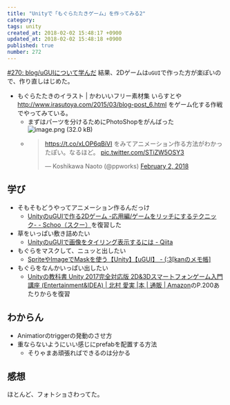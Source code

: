 ```yaml
---
title: "Unityで「もぐらたたきゲーム」を作ってみる2"
category: 
tags: unity
created_at: 2018-02-02 15:48:17 +0900
updated_at: 2018-02-02 15:48:18 +0900
published: true
number: 272
---
```


[#270:  blog/uGUIについて学んだ](/posts/270) 結果、2Dゲームは`uGUI`で作った方が楽ぽいので、作り直しはじめた。

- もぐらたたきのイラスト | かわいいフリー素材集 いらすとや http://www.irasutoya.com/2015/03/blog-post_6.html
をゲーム化する作戦でやってみている。
    - まずはパーツを分けるためにPhotoShopをがんばった ![image.png (32.0 kB)](https://img.esa.io/uploads/production/attachments/3/2018/02/02/11/47dd7342-24fc-4f93-a5ee-1a0a8bd5cb2c.png)
    - <blockquote class="twitter-tweet" data-lang="en"><p lang="ja" dir="ltr"><a href="https://t.co/xLOP6qBiVI">https://t.co/xLOP6qBiVI</a> をみてアニメーション作る方法がわかったぽい。なるほど。 <a href="https://t.co/STiZW5OSY3">pic.twitter.com/STiZW5OSY3</a></p>&mdash; Koshikawa Naoto (@ppworks) <a href="https://twitter.com/ppworks/status/959304011869405185?ref_src=twsrc%5Etfw">February 2, 2018</a></blockquote>
<script async src="https://platform.twitter.com/widgets.js" charset="utf-8"></script>

## 学び

- そもそもどうやってアニメーション作るんだっけ
    - [UnityのuGUIで作る2Dゲーム -応用編/ゲームをリッチにするテクニック- - Schoo（スクー）](http://schoo.jp/class/4560/room)を復習した
- 草をいっぱい敷き詰めたい
    - [UnityのuGUIで画像をタイリング表示するには - Qiita](https://qiita.com/murapong/items/739db2e7b2efa98d5640)
- もぐらをマスクして、ニュッと出したい
    - [SpriteやImageでMaskを使う【Unity】【uGUI】 - (:3[kanのメモ帳]](http://kan-kikuchi.hatenablog.com/entry/Mask)
- もぐらをなんかいっぱい出したい
    - [Unityの教科書 Unity 2017完全対応版 2D&3Dスマートフォンゲーム入門講座 (Entertainment&IDEA) | 北村 愛実 |本 | 通販 | Amazon](https://www.amazon.co.jp/dp/4797393521)のP.200あたりからを復習

## わからん

- Animatiorのtriggerの発動のさせ方
- 重ならないようにいい感じにprefabを配置する方法
    - そりゃまあ頑張ればできるのは分かる
 
## 感想

ほとんど、フォトショさわってた。





